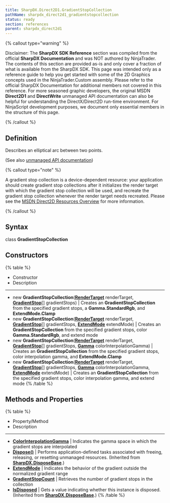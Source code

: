 ```yaml
---
title: SharpDX.Direct2D1.GradientStopCollection
pathName: sharpdx_direct2d1_gradientstopcollection
status: ready
section: references
parent: sharpdx_direct2d1
---
```


{% callout type="warning" %}

Disclaimer: The **SharpDX SDK Reference** section was compiled from the official **SharpDX Documentation** and was NOT authored by NinjaTrader. The contents of this section are provided as-is and only cover a fraction of what is available from the SharpDX SDK. This page was intended only as a reference guide to help you get started with some of the 2D Graphics concepts used in the NinjaTrader.Custom assembly. Please refer to the official SharpDX Documentation for additional members not covered in this reference. For more seasoned graphic developers, the original MSDN **Direct2D1** and **DirectWrite** unmanaged API documentation can also be helpful for understanding the DirectX/Direct2D run-time environment. For NinjaScript development purposes, we document only essential members in the structure of this page.

{% /callout %}

## Definition

Describes an elliptical arc between two points.

(See also [unmanaged API documentation](http://msdn.microsoft.com/en-us/library/dd368065.aspx))

{% callout type="note" %}

A gradient stop collection is a device-dependent resource: your application should create gradient stop collections after it initializes the render target with which the gradient stop collection will be used, and recreate the gradient stop collection whenever the render target needs recreated. Please see the [MSDN Direct2D Resources Overview](https://msdn.microsoft.com/en-us/library/dd756757(v=vs.85).aspx) for more information.

{% /callout %}

## Syntax

class **GradientStopCollection**

## Constructors

{% table %}

* Constructor
* Description

---

* new **GradientStopCollection**([**RenderTarget**](sharpdx_direct2d1_rendertarget.md) renderTarget, [**GradientStop**](sharpdx_direct2d1_gradientstop)[] gradientStops) | Creates an **GradientStopCollection** from the specified gradient stops, a **Gamma.StandardRgb**, and **ExtendMode.Clamp**
* new **GradientStopCollection**([**RenderTarget**](sharpdx_direct2d1_rendertarget.md) renderTarget, [**GradientStop**](sharpdx_direct2d1_gradientstop)[] gradientStops, [**ExtendMode**](sharpdx_direct2d1_gradientstopcollection_extendmode) extendMode) | Creates an **GradientStopCollection** from the specified gradient stops, color **Gamma.StandardRgb**, and extend mode
* new **GradientStopCollection**([**RenderTarget**](sharpdx_direct2d1_rendertarget.md) renderTarget, [**GradientStop**](sharpdx_direct2d1_gradientstop)[] gradientStops, [**Gamma**](sharpdx_direct2d1_gradientstopcollection_colorinterpolationgamma) colorInterpolationGamma) | Creates an **GradientStopCollection** from the specified gradient stops, color interpolation gamma, and **ExtendMode.Clamp**
* new **GradientStopCollection**([**RenderTarget**](sharpdx_direct2d1_rendertarget.md) renderTarget, [**GradientStop**](sharpdx_direct2d1_gradientstop)[] gradientStops, [**Gamma**](sharpdx_direct2d1_gradientstopcollection_colorinterpolationgamma) colorInterpolationGamma, [**ExtendMode**](sharpdx_direct2d1_gradientstopcollection_extendmode) extendMode) | Creates an **GradientStopCollection** from the specified gradient stops, color interpolation gamma, and extend mode
{% /table %}

## Methods and Properties

{% table %}

* Property/Method
* Description

---

* [**ColorInterpolationGamma**](sharpdx_direct2d1_gradientstopcollection_colorinterpolationgamma) | Indicates the gamma space in which the gradient stops are interpolated
* [**Dispose()**](sharpdx_disposebase_dispose) | Performs application-defined tasks associated with freeing, releasing, or resetting unmanaged resources. (Inherited from [**SharpDX.DisposeBase**](sharpdx_disposebase.md).)
* [**ExtendMode**](sharpdx_direct2d1_gradientstopcollection_extendmode) | Indicates the behavior of the gradient outside the normalized gradient range
* [**GradientStopCount**](sharpdx_direct2d1_gradientstopcollection_gradientstopcount.md) | Retrieves the number of gradient stops in the collection
* [**IsDisposed**](sharpdx_disposebase_isdisposed.md) | Gets a value indicating whether this instance is disposed. (Inherited from [**SharpDX.DisposeBase**](sharpdx_disposebase.md).)
{% /table %}
